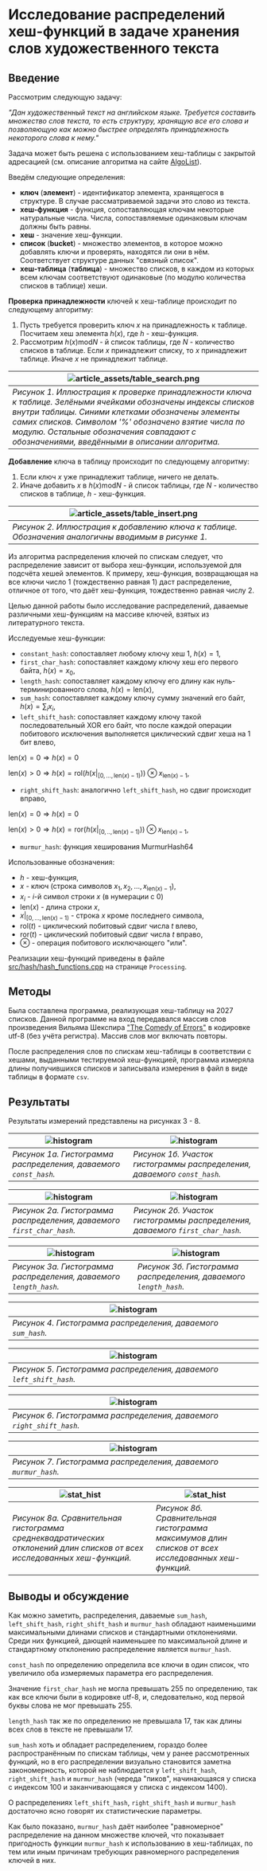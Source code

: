 # Исследование распределений хеш-функций в задаче хранения слов художественного текста
## Введение
Рассмотрим следующую задачу:

*"Дан художественный текст на английском языке. Требуется составить множество слов текста, то есть структуру, хранящую все его слова и позволяющую как можно быстрее определять принадлежность некоторого слова к нему."*

Задача может быть решена с использованием хеш-таблицы c закрытой адресацией (см. описание алгоритма на сайте [AlgoList](https://www.algolist.net/Data_structures/Hash_table)).

Введём следующие определения:
 - **ключ** (**элемент**) - идентификатор элемента, хранящегося в структуре. В случае рассматриваемой задачи это слово из текста.
 - **хеш-функция** - функция, сопоставляющая ключам некоторые натуральные числа. Числа, сопоставляемые одинаковым ключам должны быть равны.
 - **хеш** - значение хеш-функции.
 - **список** (**bucket**) - множество элементов, в которое можно добавлять ключи и проверять, находятся ли они в нём. Соответствует структуре данных "связный список".
 - **хеш-таблица** (**таблица**) - множество списков, в каждом из которых всем ключам соответствуют одинаковые (по модулю количества списков в таблице) хеши.

**Проверка принадлежности** ключей к хеш-таблице происходит по следующему алгоритму:
 1. Пусть требуется проверить ключ $x$ на принадлежность к таблице. Посчитаем хеш элемента $h(x)$, где $h$ - хеш-функция.
 2. Рассмотрим $h(x) \text{mod} N$ - й список таблицы, где $N$ - количество списков в таблице. Если $x$ принадлежит списку, то $x$ принадлежит таблице. Иначе $x$ не принадлежит таблице.

| ![article_assets/table_search.png](article_assets/table_search.png) |
| --- |
| *Рисунок 1. Иллюстрация к проверке принадлежности ключа к таблице. Зелёными ячейками обозначены индексы списков внутри таблицы. Синими клетками обозначены элементы самих списков. Символом '%' обозначено взятие числа по модулю. Остальные обозначения совпадают с обозначениями, введёнными в описании алгоритма.* |

**Добавление** ключа в таблицу происходит по следующему алгоритму:
 1. Если ключ $x$ уже принадлежит таблице, ничего не делать.
 2. Иначе добавить $x$ в $h(x) \text{mod} N$ - й список таблицы, где $N$ - количество списков в таблице, $h$ - хеш-функция.

| ![article_assets/table_insert.png](article_assets/table_insert.png) |
| --- |
| *Рисунок 2. Иллюстрация к добавлению ключа к таблице. Обозначения аналогичны вводимым в рисунке 1.* |

Из алгоритма распределения ключей по спискам следует, что распределение зависит от выбора хеш-функции, используемой для подсчёта хешей элементов. К примеру, хеш-функция, возвращающая на все ключи число 1 (тождественно равная 1) даст распределение, отличное от того, что даёт хеш-функция, тождественно равная числу 2.

Целью данной работы было исследование распределений, даваемые различными хеш-функциям на массиве ключей, взятых из литературного текста.

Исследуемые хеш-функции:
 - `constant_hash`: сопоставляет любому ключу хеш 1, $h(x)=1$,
 - `first_char_hash`: сопоставляет каждому ключу хеш его первого байта, $h(x)=x_0$,
 - `length_hash`: сопоставляет каждому ключу его длину как нуль-терминированного слова, $h(x)=\text{len}(x)$,
 - `sum_hash`: сопоставляет каждому ключу сумму значений его байт, $h(x)=\sum_{i}x_i$,
 - `left_shift_hash`: сопоставляет каждому ключу такой последовательный XOR его байт, что после каждой операции побитового исключения выполняется циклический сдвиг хеша на 1 бит влево,
  
  $\text{len}(x)=0 \Rightarrow h(x)=0$
  
  $\text{len}(x)>0 \Rightarrow h(x)=\text{rol}(h(x|_{[0, \dots ,\text{len}(x)-1)}))\otimes x_{\text{len}(x)-1}$,
 - `right_shift_hash`: аналогично `left_shift_hash`, но сдвиг происходит вправо,
 
  $\text{len}(x)=0 \Rightarrow h(x)=0$
  
  $\text{len}(x)>0 \Rightarrow h(x)=\text{ror}(h(x|_{[0, .. ,\text{len}(x)-1)}))\otimes x_{\text{len}(x)-1}$,
 - `murmur_hash`: функция хеширования MurmurHash64

Использованные обозначения:
 - $h$ - хеш-функция,
 - $x$ - ключ (строка символов $x_1,x_2,\dots,x_{\text{len}(x)-1}$),
 - $x_i$ - $i$-й символ строки $x$ (в нумерации с 0)
 - $\text{len}(x)$ - длина строки $x$,
 - $x|_{[0, \dots ,\text{len}(x)-1)}$ - строка $x$ кроме последнего символа,
 - $\text{rol}(t)$ - циклический побитовый сдвиг числа $t$ влево,
 - $\text{ror}(t)$ - циклический побитовый сдвиг числа $t$ вправо,
 - $\otimes$ - операция побитового исключающего "или".

Реализации хеш-функций приведены в файле [src/hash/hash_functions.cpp](src/hash/hash_functions.cpp) на странице `Processing`.

## Методы
Была составлена программа, реализующая хеш-таблицу на 2027 списков. Данной программе на вход передавался массив слов произведения Вильяма Шекспира ["The Comedy of Errors"](./assets/comedy_of_errors.txt) в кодировке utf-8 (без учёта регистра). Массив слов мог включать повторы.

После распределения слов по спискам хеш-таблицы в соответствии с хешами, выданными тестируемой хеш-функцией, программа измеряла длины получившихся списков и записывала измерения в файл в виде таблицы в формате `csv`.

## Результаты
Результаты измерений представлены на рисунках 3 - 8.

| ![histogram](article_assets/distr_const_hash.png) | ![histogram](article_assets/distr_const_hash_zm.png) |
| --- | --- |
| *Рисунок 1а. Гистограмма распределения, даваемого `const_hash`.* | *Рисунок 1б. Участок гистограммы распределения, даваемого `const_hash`.* |

| ![histogram](article_assets/distr_first_char_hash.png) | ![histogram](article_assets/distr_first_char_hash_zm.png) |
| --- | --- |
| *Рисунок 2а. Гистограмма распределения, даваемого `first_char_hash`.* | *Рисунок 2б. Участок гистограммы распределения, даваемого `first_char_hash`.* |

| ![histogram](article_assets/distr_length_hash.png) | ![histogram](article_assets/distr_length_hash_zm.png) |
| --- | --- |
| *Рисунок 3а. Гистограмма распределения, даваемого `length_hash`.* | *Рисунок 3б. Гистограмма распределения, даваемого `length_hash`.* |

| ![histogram](article_assets/distr_sum_hash.png) |
| --- |
| *Рисунок 4. Гистограмма распределения, даваемого `sum_hash`.* |

| ![histogram](article_assets/distr_left_shift_hash.png) |
| --- |
| *Рисунок 5. Гистограмма распределения, даваемого `left_shift_hash`.* |

| ![histogram](article_assets/distr_right_shift_hash.png) |
| --- |
| *Рисунок 6. Гистограмма распределения, даваемого `right_shift_hash`.* |

| ![histogram](article_assets/distr_murmur_hash.png) |
| --- |
| *Рисунок 7. Гистограмма распределения, даваемого `murmur_hash`.* |

| ![stat_hist](article_assets/stat_deviation_all.png) | ![stat_hist](article_assets/stat_max_all.png) |
| --- | --- |
| *Рисунок 8а. Сравнительная гистограмма среднеквадратических отклонений длин списков от всех исследованных хеш-функций.* | *Рисунок 8б. Сравнительная гистограмма максимумов длин списков от всех исследованных хеш-функций.* |

## Выводы и обсуждение
Как можно заметить, распределения, даваемые `sum_hash`, `left_shift_hash`, `right_shift_hash` и `murmur_hash` обладают наименьшими максимальными длинами списков и стандартными отклонениями. Среди них функцией, дающей наименьшее по максимальной длине и стандартному отклонению распределение является `murmur_hash`.

`const_hash` по определению определила все ключи в один список, что увеличило оба измеряемых параметра его распределения.

Значение `first_char_hash` не могла превышать 255 по определению, так как все ключи были в кодировке utf-8, и, следовательно, код первой буквы слова не мог превышать 255.

`length_hash` так же по определению не превышала 17, так как длины всех слов в тексте не превышали 17.

`sum_hash` хоть и обладает распределением, гораздо более распространённым по спискам таблицы, чем у ранее рассмотренных функций, но в его распределении визуально становится заметна закономерность, которой не наблюдается у `left_shift_hash`, `right_shift_hash` и `murmur_hash` (череда "пиков", начинающаяся у списка с индексом 100 и заканчивающаяся у списка с индексом 1400).

О распределениях `left_shift_hash`, `right_shift_hash` и `murmur_hash` достаточно ясно говорят их статистические параметры.

Как было показано, `murmur_hash` даёт наиболее "равномерное" распределение на данном множестве ключей, что показывает пригодность функции `murmur_hash` к использованию в хеш-таблицах, по тем или иным причинам требующих равномерного распределения ключей в них.
